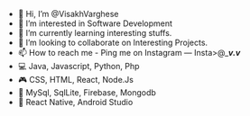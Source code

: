 - 👋 Hi, I’m @VisakhVarghese
- 👀 I’m interested in Software Development 
- 🌱 I’m currently learning interesting stuffs. 
- 💞️ I’m looking to collaborate on Interesting Projects. 
- 📫 How to reach me - Ping me on Instagram 
— Insta>@____v.v___
- 💻 Java, Javascript, Python, Php
- 🎮 CSS, HTML, React, Node.Js
- 📑 MySql, SqlLite, Firebase, Mongodb 
- 📱 React Native, Android Studio


<!---
VisakhVarghese/VisakhVarghese is a ✨ special ✨ repository because its `README.md` (this file) appears on your GitHub profile.
You can click the Preview link to take a look at your changes.
--->
